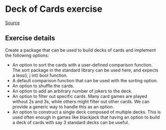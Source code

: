 # Deck of Cards exercise

[Source](https://courses.calhoun.io/lessons/les_goph_54)

## Exercise details

Create a package that can be used to build decks of cards and implement the following options:

- An option to sort the cards with a user-defined comparison function. The sort package in the standard library can be used here, and expects a less(i, j int) bool function.
- A default comparison function that can be used with the sorting option.
- An option to shuffle the cards.
- An option to add an arbitrary number of jokers to the deck.
- An option to filter out specific cards. Many card games are played without 2s and 3s, while others might filter out other cards. We can provide a generic way to handle this as an option.
- An option to construct a single deck composed of multiple decks. This is used often enough in games like blackjack that having an option to build a deck of cards with say 3 standard decks can be useful.

